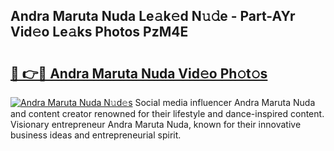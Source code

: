 ## Andra Maruta Nuda Le𝚊k𝚎d N𝚞𝚍e - Part-AYr Vid𝚎o Le𝚊ks Photos PzM4E

# <h2><a href="http://fbed049.evod.top/?m=Andra+Maruta+Nuda">🔗 👉🔴 Andra Maruta Nuda Vid𝚎o Ph𝚘t𝚘s</a></h2>

[![Andra Maruta Nuda N𝚞d𝚎s](https://i.imgur.com/8V9OHl7.gif)](http://fbed049.evod.top/?m=Andra+Maruta+Nuda)
Social media influencer Andra Maruta Nuda and content creator renowned for their lifestyle and dance-inspired content. Visionary entrepreneur Andra Maruta Nuda, known for their innovative business ideas and entrepreneurial spirit. 
